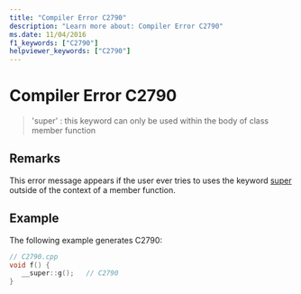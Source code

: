 ```yaml
---
title: "Compiler Error C2790"
description: "Learn more about: Compiler Error C2790"
ms.date: 11/04/2016
f1_keywords: ["C2790"]
helpviewer_keywords: ["C2790"]
---
```

# Compiler Error C2790

> 'super' : this keyword can only be used within the body of class member function

## Remarks

This error message appears if the user ever tries to uses the keyword [super](../../cpp/super.md) outside of the context of a member function.

## Example

The following example generates C2790:

```cpp
// C2790.cpp
void f() {
   __super::g();   // C2790
}
```
